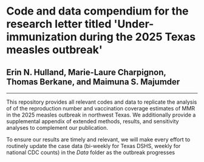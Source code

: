 # Code and data compendium for the research letter titled 'Under-immunization during the 2025 Texas measles outbreak'

## Erin N. Hulland, Marie-Laure Charpignon, Thomas Berkane, and Maimuna S. Majumder
______

This repository provides all relevant codes and data to replicate the analysis of of the reproduction number and vaccination coverage estimates of MMR in the 2025 measles outbreak in northwest Texas. We additionally provide a supplemental appendix of extended methods, results, and sensitivity analyses to complement our publication.

To ensure our results are timely and relevant, we will make every effort to routinely update the case data (bi-weekly for Texas DSHS, weekly for national CDC counts) in the *Data* folder as the outbreak progresses
